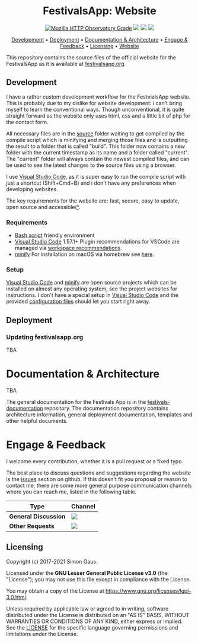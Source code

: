 
<h1 align="center">
    FestivalsApp: Website
</h1>

<p align="center">
    <a href="https://img.shields.io/mozilla-observatory/grade/simonsapps.de?publish" title="Latest Results"><img src="https://img.shields.io/mozilla-observatory/grade/festivalsapp.org?publish" alt="Mozilla HTTP Observatory Grade"></a>
    <a href="https://github.com/Festivals-App/festivals-website/commits/" title="Last Commit"><img src="https://img.shields.io/github/last-commit/Festivals-App/festivals-website?style=flat"></a>
   <a href="https://github.com/festivals-app/festivals-website/issues" title="Open Issues"><img src="https://img.shields.io/github/issues/festivals-app/festivals-website?style=flat"></a>
   <a href="./LICENSE" title="License"><img src="https://img.shields.io/github/license/festivals-app/festivals-website.svg"></a>
</p>

<p align="center">
  <a href="#development">Development</a> •
  <a href="#deployment">Deployment</a> • 
  <a href="#documentation-architecture">Documentation & Architecture</a> •
  <a href="#Engage--feedback">Engage & Feedback</a> •
  <a href="#licensing">Licensing</a> •
  <a href="https://festivalsapp.org">Website</a>
</p>

This repository contains the source files of the official website for the FestivalsApp as it is available at [festivalsapp.org](https://festivalsapp.org/).

## Development

I have a rather custom development workflow for the FestvialsApp website. This is probably due to my dislike for website development: i can't bring myself to learn the conventional ways.
Though unconventional, it is quite straight forward as the website only uses html, css and a little bit of php for the contact form. 

All necessary files are in the [source](./source) folder waiting to get compiled by the compile script which is minifying and merging those files and is outputting the result to a folder that is called "build". This folder now contains a new folder with the current timestamp as its name and a folder called "current". The "current" folder will always contain the newest compiled files, and can be used to see the latest changes to the source files using a browser.

I use [Visual Studio Code](https://code.visualstudio.com/), as it is super easy to run the compile script with just a shortcut (Shift+Cmd+B) and i don't have any preferences when developing websites.

The key requirements for the website are: fast, secure, easy to update, open source and accessible([*](https://github.com/Festivals-App/festivals-website/issues/1).
 
### Requirements

- [Bash script](https://en.wikipedia.org/wiki/Bash_(Unix_shell)) friendly environment
- [Visual Studio Code](https://code.visualstudio.com/download) 1.57.1+
      Plugin recommendations for VSCode are managed via [workspace recommendations](https://code.visualstudio.com/docs/editor/extension-marketplace#_recommended-extensions).
- [minify](https://github.com/tdewolff/minify)
      For installation on macOS via homebrew see [here](https://github.com/tdewolff/minify/issues/253).

### Setup

[Visual Studio Code](https://code.visualstudio.com/download) and [minify](https://github.com/tdewolff/minify) are open source projects which can be installed on almost any operating system, see the project websites for instructions. I don't have a special setup in [Visual Studio Code](https://code.visualstudio.com/download) and the provided [configuration files](./.vscode) should let you start right away.


## Deployment

### Updating festivalsapp.org

TBA


# Documentation & Architecture

TBA

The general documentation for the Festivals App is in the [festivals-documentation](https://github.com/festivals-app/festivals-documentation) repository. The documentation repository contains architecture information, general deployment documentation, templates and other helpful documents.


# Engage & Feedback

I welcome every contribution, whether it is a pull request or a fixed typo.

The best place to discuss questions and suggestions regarding the website is the [issues](https://github.com/festivals-app/festivals-website/issues/) section on github. If this doesn't fit you proposal or reason to contact me, there are some more general purpose communication channels where you can reach me, listed in the following table.

| Type                     | Channel                                                |
| ------------------------ | ------------------------------------------------------ |
| **General Discussion**   | <a href="https://github.com/festivals-app/festivals-documentation/issues/new/choose" title="General Discussion"><img src="https://img.shields.io/github/issues/festivals-app/festivals-documentation/question.svg?style=flat-square"></a> </a>   |
| **Other Requests**    | <a href="mailto:simon.cay.gaus@gmail.com" title="Email me"><img src="https://img.shields.io/badge/email-Simon-green?logo=mail.ru&style=flat-square&logoColor=white"></a>   |


## Licensing

Copyright (c) 2017-2021 Simon Gaus.

Licensed under the **GNU Lesser General Public License v3.0** (the "License"); you may not use this file except in compliance with the License.

You may obtain a copy of the License at https://www.gnu.org/licenses/lgpl-3.0.html.

Unless required by applicable law or agreed to in writing, software distributed under the License is distributed on an "AS IS" BASIS, WITHOUT WARRANTIES OR CONDITIONS OF ANY KIND, either express or implied. See the [LICENSE](./LICENSE) for the specific language governing permissions and limitations under the License.
